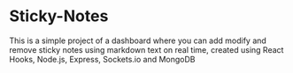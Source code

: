 # Sticky-Notes
This is a simple project of a dashboard where you can add modify and remove sticky notes using markdown text on real time, created using React Hooks, Node.js, Express, Sockets.io and MongoDB
